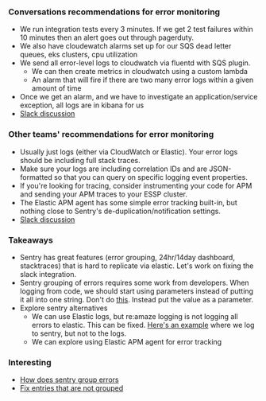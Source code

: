 ### Conversations recommendations for error monitoring
- We run integration tests every 3 minutes. If we get 2 test failures within 10 minutes then an alert goes out through pagerduty.
- We also have cloudewatch alarms set up for our SQS dead letter queues, eks clusters, cpu utilization
- We send all error-level logs to cloudwatch via fluentd with SQS plugin.
  - We can then create metrics in cloudwatch using a custom lambda
  - An alarm that will fire if there are two many error logs within a given amount of time
- Once we get an alarm, and we have to investigate an application/service exception, all logs are in kibana for us
- [Slack discussion](https://godaddy.slack.com/archives/C02C6HHK8ES/p1641245367424400)

### Other teams' recommendations for error monitoring
- Usually just logs (either via CloudWatch or Elastic). Your error logs should be including full stack traces. 
- Make sure your logs are including correlation IDs and are JSON-formatted so that you can query on specific logging event properties. 
- If you're looking for tracing, consider instrumenting your code for APM and sending your APM traces to your ESSP cluster.
- The Elastic APM agent has some simple error tracking built-in, but nothing close to Sentry's de-duplication/notification settings.
- [Slack discussion](https://godaddy.slack.com/archives/CBVHY0WRK/p1641316847079000)

### Takeaways
- Sentry has great features (error grouping, 24hr/14day dashboard, stacktraces) that is hard to replicate via elastic. Let's work on fixing the slack integration.
- Sentry grouping of errors requires some work from developers. When logging from code, we should start using parameters instead of putting it all into one string. Don't do [this](https://github.com/gdcorp-enm/reamaze/blob/main/app/controllers/incoming_controller.rb#L1031). Instead put the value as a parameter.
- Explore sentry alternatives
  - We can use Elastic logs, but re:amaze logging is not logging all errors to elastic. This can be fixed. [Here's an example](https://github.com/gdcorp-enm/reamaze/blob/main/app/controllers/api/v1/base_controller.rb#L15) where we log to sentry, but not to the logs. 
  - We can explore using Elastic APM agent for error tracking

### Interesting
- [How does sentry group errors](https://makandracards.com/makandra/484983-how-does-sentry-group-exceptions)
- [Fix entries that are not grouped](https://docs.sentry.io/product/sentry-basics/grouping-and-fingerprints/)
